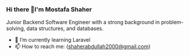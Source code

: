 ### Hi there 👋I'm Mostafa Shaher
Junior Backend Software Engineer with a strong background in problem-solving, data structures, and
databases.

- 🌱 I’m currently learning Laravel
- 📫 How to reach me: (shaherabdullah2000@gmail.com)
<!--
**NeVeDlE/NeVeDlE** is a ✨ _special_ ✨ repository because its `README.md` (this file) appears on your GitHub profile.

Here are some ideas to get you started:


